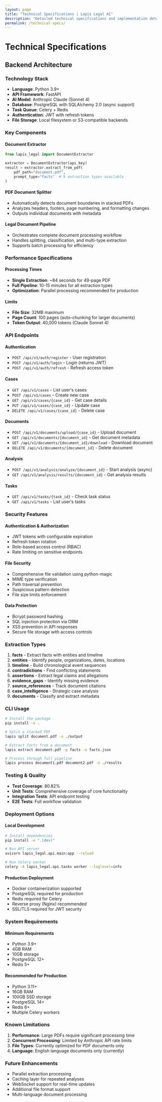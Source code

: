 ```yaml
---
layout: page
title: "Technical Specifications | Lapis Legal AI"
description: "Detailed technical specifications and implementation details for Lapis Legal AI platform"
permalink: /technical-specs/
---
```


# Technical Specifications

## Backend Architecture

### Technology Stack
- **Language**: Python 3.9+
- **API Framework**: FastAPI
- **AI Model**: Anthropic Claude (Sonnet 4)
- **Database**: PostgreSQL with SQLAlchemy 2.0 (async support)
- **Task Queue**: Celery + Redis
- **Authentication**: JWT with refresh tokens
- **File Storage**: Local filesystem or S3-compatible backends

### Key Components

#### Document Extractor
```python
from lapis_legal import DocumentExtractor

extractor = DocumentExtractor(api_key)
result = extractor.extract_from_pdf(
    pdf_path="document.pdf",
    prompt_type="facts"  # 9 extraction types available
)
```

#### PDF Document Splitter
- Automatically detects document boundaries in stacked PDFs
- Analyzes headers, footers, page numbering, and formatting changes
- Outputs individual documents with metadata

#### Legal Document Pipeline
- Orchestrates complete document processing workflow
- Handles splitting, classification, and multi-type extraction
- Supports batch processing for efficiency

### Performance Specifications

#### Processing Times
- **Single Extraction**: ~84 seconds for 49-page PDF
- **Full Pipeline**: 10-15 minutes for all extraction types
- **Optimization**: Parallel processing recommended for production

#### Limits
- **File Size**: 32MB maximum
- **Page Count**: 100 pages (auto-chunking for larger documents)
- **Token Output**: 40,000 tokens (Claude Sonnet 4)

### API Endpoints

#### Authentication
- `POST /api/v1/auth/register` - User registration
- `POST /api/v1/auth/login` - Login (returns JWT)
- `POST /api/v1/auth/refresh` - Refresh access token

#### Cases
- `GET /api/v1/cases` - List user's cases
- `POST /api/v1/cases` - Create new case
- `GET /api/v1/cases/{case_id}` - Get case details
- `PUT /api/v1/cases/{case_id}` - Update case
- `DELETE /api/v1/cases/{case_id}` - Delete case

#### Documents
- `POST /api/v1/documents/upload/{case_id}` - Upload document
- `GET /api/v1/documents/{document_id}` - Get document metadata
- `GET /api/v1/documents/{document_id}/download` - Download document
- `DELETE /api/v1/documents/{document_id}` - Delete document

#### Analysis
- `POST /api/v1/analysis/analyze/{document_id}` - Start analysis (async)
- `GET /api/v1/analysis/results/{document_id}` - Get analysis results

#### Tasks
- `GET /api/v1/tasks/{task_id}` - Check task status
- `GET /api/v1/tasks` - List user's tasks

### Security Features

#### Authentication & Authorization
- JWT tokens with configurable expiration
- Refresh token rotation
- Role-based access control (RBAC)
- Rate limiting on sensitive endpoints

#### File Security
- Comprehensive file validation using python-magic
- MIME type verification
- Path traversal prevention
- Suspicious pattern detection
- File size limits enforcement

#### Data Protection
- Bcrypt password hashing
- SQL injection protection via ORM
- XSS prevention in API responses
- Secure file storage with access controls

### Extraction Types

1. **facts** - Extract facts with entities and timeline
2. **entities** - Identify people, organizations, dates, locations
3. **timeline** - Build chronological event sequences
4. **contradictions** - Find conflicting statements
5. **assertions** - Extract legal claims and allegations
6. **evidence_gaps** - Identify missing evidence
7. **source_references** - Track document citations
8. **case_intelligence** - Strategic case analysis
9. **documents** - Classify and extract metadata

### CLI Usage

```bash
# Install the package
pip install -e .

# Split a stacked PDF
lapis split document.pdf -o ./output

# Extract facts from a document
lapis extract document.pdf -p facts -o facts.json

# Process through full pipeline
lapis process document1.pdf document2.pdf -o ./results
```

### Testing & Quality

- **Test Coverage**: 80.82%
- **Unit Tests**: Comprehensive coverage of core functionality
- **Integration Tests**: API endpoint testing
- **E2E Tests**: Full workflow validation

### Deployment Options

#### Local Development
```bash
# Install dependencies
pip install -e ".[dev]"

# Run API server
uvicorn lapis_legal.api.main:app --reload

# Run Celery worker
celery -A lapis_legal.api.tasks worker --loglevel=info
```

#### Production Deployment
- Docker containerization supported
- PostgreSQL required for production
- Redis required for Celery
- Reverse proxy (Nginx) recommended
- SSL/TLS required for JWT security

### System Requirements

#### Minimum Requirements
- Python 3.9+
- 4GB RAM
- 10GB storage
- PostgreSQL 12+
- Redis 5+

#### Recommended for Production
- Python 3.11+
- 16GB RAM
- 100GB SSD storage
- PostgreSQL 14+
- Redis 6+
- Multiple Celery workers

### Known Limitations

1. **Performance**: Large PDFs require significant processing time
2. **Concurrent Processing**: Limited by Anthropic API rate limits
3. **File Types**: Currently optimized for PDF documents only
4. **Language**: English language documents only (currently)

### Future Enhancements

- Parallel extraction processing
- Caching layer for repeated analyses
- WebSocket support for real-time updates
- Additional file format support
- Multi-language document processing